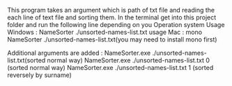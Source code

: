 This program takes an argument which is path of txt file and reading the each line of text file and sorting them.
In the terminal get into this project folder and run the following line depending on you Operation system
Usage Windows : NameSorter ./unsorted-names-list.txt
usage Mac : mono NameSorter ./unsorted-names-list.txt(you may need to install mono first)

Additional arguments are added :
NameSorter.exe ./unsorted-names-list.txt(sorted normal way)
NameSorter.exe ./unsorted-names-list.txt 0 (sorted normal way)
NameSorter.exe ./unsorted-names-list.txt 1 (sorted reversely by surname)
